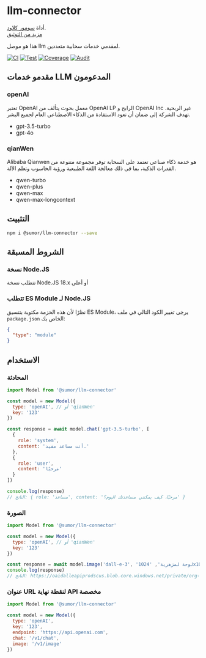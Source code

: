 # llm-connector

أداة [سومور كلاود](https://sumor.cloud).  
[مزيد من التوثيق](https://sumor.cloud/llm-connector)

هذا هو موصل llm لمقدمي خدمات سحابية متعددين.

[![CI](https://github.com/sumor-cloud/llm-connector/actions/workflows/ci.yml/badge.svg)](https://github.com/sumor-cloud/llm-connector/actions/workflows/ci.yml)
[![Test](https://github.com/sumor-cloud/llm-connector/actions/workflows/ut.yml/badge.svg)](https://github.com/sumor-cloud/llm-connector/actions/workflows/ut.yml)
[![Coverage](https://github.com/sumor-cloud/llm-connector/actions/workflows/coverage.yml/badge.svg)](https://github.com/sumor-cloud/llm-connector/actions/workflows/coverage.yml)
[![Audit](https://github.com/sumor-cloud/llm-connector/actions/workflows/audit.yml/badge.svg)](https://github.com/sumor-cloud/llm-connector/actions/workflows/audit.yml)

## مقدمو خدمات LLM المدعومون

### openAI

تعتبر OpenAI معمل بحوث يتألف من OpenAI LP الرابح و OpenAI Inc غير الربحية. تهدف الشركة إلى ضمان أن تعود الاستفادة من الذكاء الاصطناعي العام لجميع البشر.

- gpt-3.5-turbo
- gpt-4o

### qianWen

Alibaba Qianwen هو خدمة ذكاء صناعي تعتمد على السحابة توفر مجموعة متنوعة من القدرات الذكية، بما في ذلك معالجة اللغة الطبيعية ورؤية الحاسوب وتعلم الآلة.

- qwen-turbo
- qwen-plus
- qwen-max
- qwen-max-longcontext

## التثبيت

```bash
npm i @sumor/llm-connector --save
```

## الشروط المسبقة

### نسخة Node.JS

تتطلب نسخة Node.JS 18.x أو أعلى

### تتطلب ES Module لـ Node.JS

نظرًا لأن هذه الحزمة مكتوبة بتنسيق ES Module،
يرجى تغيير الكود التالي في ملف `package.json` الخاص بك:

```json
{
  "type": "module"
}
```

## الاستخدام

### المحادثة

```javascript
import Model from '@sumor/llm-connector'

const model = new Model({
  type: 'openAI', // أو 'qianWen'
  key: '123'
})

const response = await model.chat('gpt-3.5-turbo', [
  {
    role: 'system',
    content: 'أنت مساعد مفيد.'
  },
  {
    role: 'user',
    content: 'مرحبًا'
  }
])

console.log(response)
// الناتج: { role: 'مساعد', content: 'مرحبًا، كيف يمكنني مساعدتك اليوم؟' }
```

### الصورة

```javascript
import Model from '@sumor/llm-connector'

const model = new Model({
  type: 'openAI', // أو 'qianWen'
  key: '123'
})

const response = await model.image('dall-e-3', 'لوحة لمزهرية', '1024x1024')
console.log(response)
// الناتج: https://oaidalleapiprodscus.blob.core.windows.net/private/org-B7O45Q0iSubrkWb...
```

### عنوان URL لنقطة نهاية API مخصصة

```javascript
import Model from '@sumor/llm-connector'

const model = new Model({
  type: 'openAI',
  key: '123',
  endpoint: 'https://api.openai.com',
  chat: '/v1/chat',
  image: '/v1/image'
})
```
